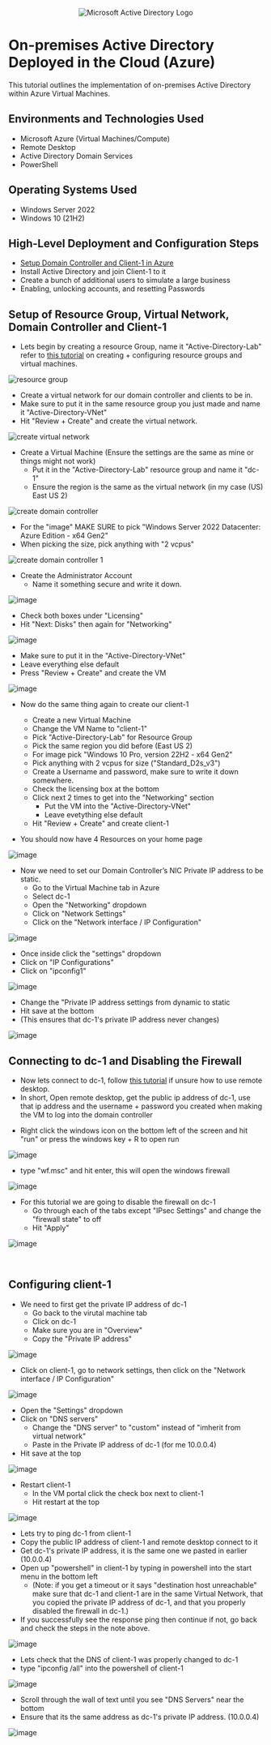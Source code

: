 <p align="center">
<img src="https://i.imgur.com/pU5A58S.png" alt="Microsoft Active Directory Logo"/>
</p>

<h1>On-premises Active Directory Deployed in the Cloud (Azure)</h1>
This tutorial outlines the implementation of on-premises Active Directory within Azure Virtual Machines.<br />

<h2>Environments and Technologies Used</h2>

- Microsoft Azure (Virtual Machines/Compute)
- Remote Desktop
- Active Directory Domain Services
- PowerShell

<h2>Operating Systems Used </h2>

- Windows Server 2022
- Windows 10 (21H2)

<h2>High-Level Deployment and Configuration Steps</h2>

- [Setup Domain Controller and Client-1 in Azure](https://github.com/MatthewThompsonIT/configure-ad/tree/main?tab=readme-ov-file#setup-of-resource-group-virtual-network-domain-controller-and-client-1)
- Install Active Directory and join Client-1 to it
- Create a bunch of additional users to simulate a large business
- Enabling, unlocking accounts, and resetting Passwords

<h2>Setup of Resource Group, Virtual Network, Domain Controller and Client-1</h2>

<p>
  
- Lets begin by creating a resource Group, name it "Active-Directory-Lab" refer to [this tutorial](https://github.com/MatthewThompsonIT/creating-virtual-machines?tab=readme-ov-file#installation-steps---creating-a-resource-group) on creating + configuring resource groups and virtual machines.
<img src="https://i.imgur.com/R9BZG0w.png" alt="resource group"/>

- Create a virtual network for our domain controller and clients to be in.
- Make sure to put it in the same resource group you just made and name it "Active-Directory-VNet"
- Hit "Review + Create" and create the virtual network.
<img src="https://i.imgur.com/5kSPxMG.png" alt="create virtual network"/>

- Create a Virtual Machine (Ensure the settings are the same as mine or things might not work)
   - Put it in the "Active-Directory-Lab" resource group and name it "dc-1"
   - Ensure the region is the same as the virtual network (in my case (US) East US 2)

<img src="https://i.imgur.com/zAqrlXU.png" alt="create domain controller"/>

- For the "image" MAKE SURE to pick "Windows Server 2022 Datacenter: Azure Edition - x64 Gen2"
- When picking the size, pick anything with "2 vcpus"
<img src="https://i.imgur.com/DAGlaxS.png" alt="create domain controller 1"/>

- Create the Administrator Account
  - Name it something secure and write it down.

![image](https://github.com/user-attachments/assets/16f778ea-1d2c-4157-aa6a-e010b60c5c91)

- Check both boxes under "Licensing"
- Hit "Next: Disks" then again for "Networking"

![image](https://github.com/user-attachments/assets/2e26047d-108d-40a1-be7d-32d3b3cba340)

- Make sure to put it in the "Active-Directory-VNet"
- Leave everything else default
- Press "Review + Create" and create the VM

![image](https://github.com/user-attachments/assets/3ea643b6-5187-4432-bb56-7f77f01fbeb3)

- Now do the same thing again to create our client-1
  - Create a new Virtual Machine
  - Change the VM Name to "client-1"
  - Pick "Active-Directory-Lab" for Resource Group
  - Pick the same region you did before (East US 2)
  - For image pick "Windows 10 Pro, version 22H2 - x64 Gen2"
  - Pick anything with 2 vcpus for size ("Standard_D2s_v3")
  - Create a Username and password, make sure to write it down somewhere.
  - Check the licensing box at the bottom
  - Click next 2 times to get into the "Networking" section
    - Put the VM into the "Active-Directory-VNet"
    - Leave evetything else default
  - Hit "Review + Create" and create client-1

- You should now have 4 Resources on your home page

![image](https://github.com/user-attachments/assets/941376a9-43aa-4d6a-b469-a107c2b98c3e)

- Now we need to set our Domain Controller’s NIC Private IP address to be static.
  - Go to the Virtual Machine tab in Azure
  - Select dc-1
  - Open the "Networking" dropdown
  - Click on "Network Settings"
  - Click on the "Network interface / IP Configuration"

![image](https://github.com/user-attachments/assets/1c447626-6902-43be-8fc4-1d1a67da8521)

- Once inside click the "settings" dropdown
- Click on "IP Configurations"
- Click on "ipconfig1"

![image](https://github.com/user-attachments/assets/066ce5b2-ff68-4f77-ab22-a05d9917ff34)

- Change the "Private IP address settings from dynamic to static
- Hit save at the bottom
- (This ensures that dc-1's private IP address never changes)

![image](https://github.com/user-attachments/assets/7bc40b51-50ab-42c7-8260-7688e16814b4)

</p>


<h2>Connecting to dc-1 and Disabling the Firewall</h2>

<p>

- Now lets connect to dc-1, follow [this tutorial](https://github.com/MatthewThompsonIT/creating-virtual-machines?tab=readme-ov-file#how-to-connect-to-the-virtual-machine) if unsure how to use remote desktop.
- In short, Open remote desktop, get the public ip address of dc-1, use that ip address and the username + password you created when making the VM to log into the domain controller
</p>

<p>

- Right click the windows icon on the bottom left of the screen and hit "run" or press the windows key + R to open run

![image](https://github.com/user-attachments/assets/c56b0d2c-f20a-46f3-b2a3-01898846a89b)
  
  - type "wf.msc" and hit enter, this will open the windows firewall

![image](https://github.com/user-attachments/assets/3dc21cd6-e39f-430f-b77a-b7d944bc3592)

- For this tutorial we are going to disable the firewall on dc-1
  - Go through each of the tabs except "IPsec Settings" and change the "firewall state" to off
  - Hit "Apply"

![image](https://github.com/user-attachments/assets/8f1bcd2f-ccdc-401f-9766-94c45c8c44ca)

</p>

<br />

<h2>Configuring client-1</h2>

- We need to first get the private IP address of dc-1
  - Go back to the virutal machine tab
  - Click on dc-1
  - Make sure you are in "Overview"
  - Copy the "Private IP address"

![image](https://github.com/user-attachments/assets/fca6efc7-5a0d-4c2c-bbbf-6873dec03249)

- Click on client-1, go to network settings, then click on the "Network interface / IP Configuration"

![image](https://github.com/user-attachments/assets/877fe5c3-f5dd-4ba6-b95a-b00f77da3080)

- Open the "Settings" dropdown
- Click on "DNS servers"
  - Change the "DNS server" to "custom" instead of "imherit from virtual network"
  - Paste in the Private IP address of dc-1 (for me 10.0.0.4)
- Hit save at the top

![image](https://github.com/user-attachments/assets/0dbb1b24-f59c-4cae-9797-cde6e63ae6f3)

- Restart client-1
  - In the VM portal click the check box next to client-1
  - Hit restart at the top

![image](https://github.com/user-attachments/assets/56c315f8-12dd-4184-bd4d-ef69330ede1f)

- Lets try to ping dc-1 from client-1
- Copy the public IP address of client-1 and remote desktop connect to it
- Get dc-1's private IP address, it is the same one we pasted in earlier (10.0.0.4)
- Open up "powershell" in client-1 by typing in powershell into the start menu in the bottom left
  - (Note: if you get a timeout or it says "destination host unreachable" make sure that dc-1 and client-1 are in the same Virtual Network, that you copied the private IP address of dc-1, and that you properly disabled the firewall in dc-1.)
- If you successfully see the response ping then continue if not, go back and check the steps in the note above.

![image](https://github.com/user-attachments/assets/6a224bb3-705b-424a-bfa6-80bd93fd55b0)

- Lets check that the DNS of client-1 was properly changed to dc-1
- type "ipconfig /all" into the powershell of client-1

![image](https://github.com/user-attachments/assets/963e677d-cf80-49e1-880f-39dc8f257112)

- Scroll through the wall of text until you see "DNS Servers" near the bottom
- Ensure that its the same address as dc-1's private IP address. (10.0.0.4)

![image](https://github.com/user-attachments/assets/1f124749-298d-4fd0-a1c5-270da9541bd4)
  




























